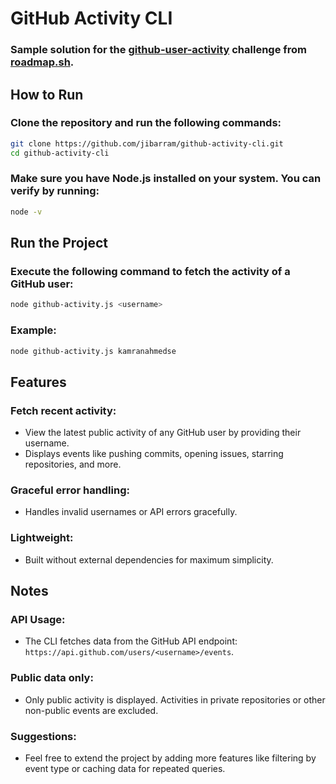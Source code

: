 # **GitHub Activity CLI**

### Sample solution for the [github-user-activity](https://roadmap.sh/projects/github-user-activity) challenge from [roadmap.sh](https://roadmap.sh).

## **How to Run**

### Clone the repository and run the following commands:

```bash
git clone https://github.com/jibarram/github-activity-cli.git
cd github-activity-cli
```

### Make sure you have Node.js installed on your system. You can verify by running:

```bash
node -v
```

## **Run the Project**

### Execute the following command to fetch the activity of a GitHub user:

```bash
node github-activity.js <username>
```

### Example:

```bash
node github-activity.js kamranahmedse
```

## **Features**

### Fetch recent activity:
- View the latest public activity of any GitHub user by providing their username.
- Displays events like pushing commits, opening issues, starring repositories, and more.

### Graceful error handling:
- Handles invalid usernames or API errors gracefully.

### Lightweight:
- Built without external dependencies for maximum simplicity.

## **Notes**

### API Usage:
- The CLI fetches data from the GitHub API endpoint: `https://api.github.com/users/<username>/events`.

### Public data only:
- Only public activity is displayed. Activities in private repositories or other non-public events are excluded.

### Suggestions:
- Feel free to extend the project by adding more features like filtering by event type or caching data for repeated queries.

